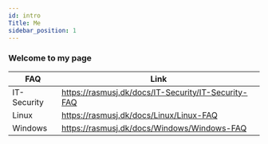 ```yaml
---
id: intro
Title: Me
sidebar_position: 1
---
```


### Welcome to my page

| FAQ       | Link     |
|--------------|-----------|
| IT-Security  | https://rasmusj.dk/docs/IT-Security/IT-Security-FAQ  |
| Linux        | https://rasmusj.dk/docs/Linux/Linux-FAQ |
| Windows      | https://rasmusj.dk/docs/Windows/Windows-FAQ  |

<script src="https://tryhackme.com/badge/35604"></script>